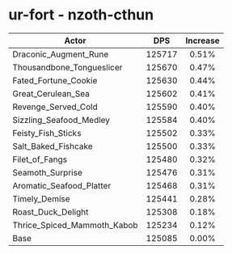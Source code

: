 # ur-fort - nzoth-cthun
| Actor | DPS | Increase |
|---|:---:|:---:|
|Draconic_Augment_Rune|125717|0.51%|
|Thousandbone_Tongueslicer|125670|0.47%|
|Fated_Fortune_Cookie|125630|0.44%|
|Great_Cerulean_Sea|125602|0.41%|
|Revenge_Served_Cold|125590|0.40%|
|Sizzling_Seafood_Medley|125584|0.40%|
|Feisty_Fish_Sticks|125502|0.33%|
|Salt_Baked_Fishcake|125500|0.33%|
|Filet_of_Fangs|125480|0.32%|
|Seamoth_Surprise|125476|0.31%|
|Aromatic_Seafood_Platter|125468|0.31%|
|Timely_Demise|125441|0.28%|
|Roast_Duck_Delight|125308|0.18%|
|Thrice_Spiced_Mammoth_Kabob|125234|0.12%|
|Base|125085|0.00%|

